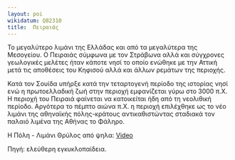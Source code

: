 ```yaml
---
layout: poi
wikidatum: Q82310
title:  Πειραιάς
---
```


Το μεγαλύτερο λιμάνι της Ελλάδας και από τα μεγαλύτερα της Μεσογείου.
Ο Πειραιάς σύμφωνα με τον Στράβωνα αλλά και σύγχρονες γεωλογικές μελέτες ήταν κάποτε νησί το οποίο ενώθηκε με την Αττική μετά τις αποθέσεις του Κηφισού αλλά και άλλων ρεμάτων της περιοχής.

Κατά τον Σουίδα υπήρξε κατά την τεταρτογενή περίοδο της ιστορίας νησί ενώ η πρωτοελλαδική ζωή στην περιοχή εμφανίζεται γύρω στο 3000 π.Χ. Η περιοχή του Πειραιά φαίνεται να κατοικείται ήδη από τη νεολιθική περίοδο. Αργότερα το πέμπτο αιώνα π.Χ. η περιοχή επιλέχθηκε ως το νέο λιμάνι της αθηναϊκής πόλης-κράτους αντικαθιστώντας σταδιακά τον παλαιό λιμένα της Αθήνας το Φάληρο.

Η Πόλη - Λιμάνι Θρύλος από ψηλα:
[Video](https://www.youtube.com/watch?v=SBqRbrkaoks)

Πηγή: ελεύθερη εγκυκλοπαίδεια.
